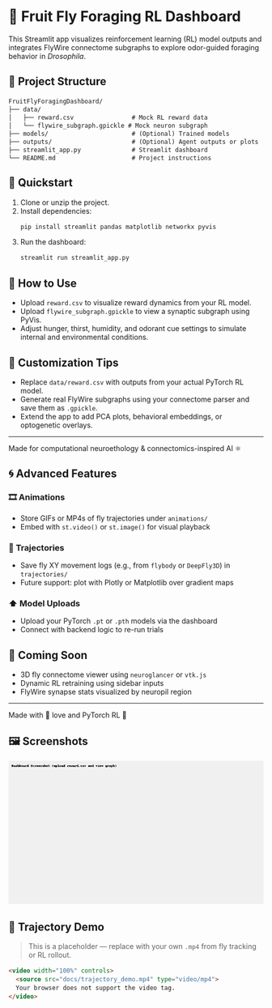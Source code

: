 
# 🧬 Fruit Fly Foraging RL Dashboard

This Streamlit app visualizes reinforcement learning (RL) model outputs and integrates FlyWire connectome subgraphs to explore odor-guided foraging behavior in *Drosophila*.

## 📁 Project Structure

```
FruitFlyForagingDashboard/
├── data/
│   ├── reward.csv                # Mock RL reward data
│   └── flywire_subgraph.gpickle # Mock neuron subgraph
├── models/                       # (Optional) Trained models
├── outputs/                      # (Optional) Agent outputs or plots
├── streamlit_app.py              # Streamlit dashboard
└── README.md                     # Project instructions
```

## 🚀 Quickstart

1. Clone or unzip the project.
2. Install dependencies:
   ```bash
   pip install streamlit pandas matplotlib networkx pyvis
   ```
3. Run the dashboard:
   ```bash
   streamlit run streamlit_app.py
   ```

## 📂 How to Use

- Upload `reward.csv` to visualize reward dynamics from your RL model.
- Upload `flywire_subgraph.gpickle` to view a synaptic subgraph using PyVis.
- Adjust hunger, thirst, humidity, and odorant cue settings to simulate internal and environmental conditions.

## 🔧 Customization Tips

- Replace `data/reward.csv` with outputs from your actual PyTorch RL model.
- Generate real FlyWire subgraphs using your connectome parser and save them as `.gpickle`.
- Extend the app to add PCA plots, behavioral embeddings, or optogenetic overlays.

---

Made for computational neuroethology & connectomics-inspired AI ⚛️


## 🌀 Advanced Features

### 🎞️ Animations
- Store GIFs or MP4s of fly trajectories under `animations/`
- Embed with `st.video()` or `st.image()` for visual playback

### 🧭 Trajectories
- Save fly XY movement logs (e.g., from `flybody` or `DeepFly3D`) in `trajectories/`
- Future support: plot with Plotly or Matplotlib over gradient maps

### ⬆️ Model Uploads
- Upload your PyTorch `.pt` or `.pth` models via the dashboard
- Connect with backend logic to re-run trials

## 🧠 Coming Soon
- 3D fly connectome viewer using `neuroglancer` or `vtk.js`
- Dynamic RL retraining using sidebar inputs
- FlyWire synapse stats visualized by neuropil region

---

Made with 🧬 love and PyTorch RL 🧠


## 🖼️ Screenshots

![Dashboard Screenshot](docs/dashboard_screenshot.png)

## 🎥 Trajectory Demo

> This is a placeholder — replace with your own `.mp4` from fly tracking or RL rollout.

```html
<video width="100%" controls>
  <source src="docs/trajectory_demo.mp4" type="video/mp4">
  Your browser does not support the video tag.
</video>
```

